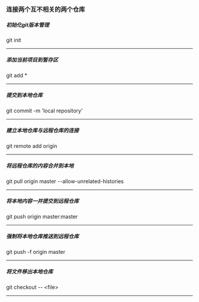 ### 连接两个互不相关的两个仓库
##### 初始化git版本管理
git init  
***
##### 添加当前项目到暂存区
git add *
***
##### 提交到本地仓库
git commit -m 'local repository'
***
##### 建立本地仓库与远程仓库的连接
git remote add origin <remote repository name>
***
##### 将远程仓库的内容合并到本地
git pull origin master --allow-unrelated-histories
***
##### 将本地内容一并提交到远程仓库
git push origin master:master
***
##### 强制将本地仓库推送到远程仓库
git push -f origin master
***
##### 将文件移出本地仓库
git checkout -- &lt;file&gt;
***
